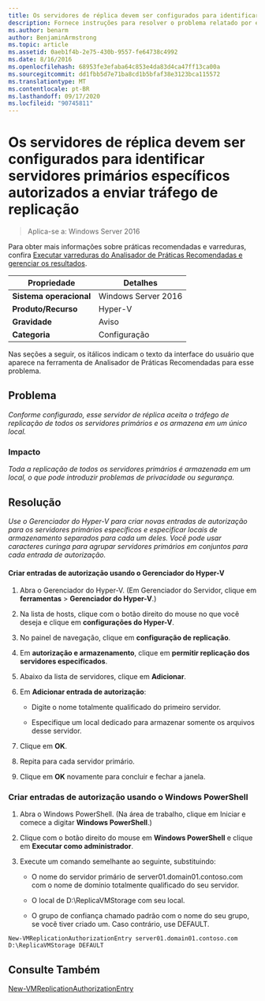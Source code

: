 ```yaml
---
title: Os servidores de réplica devem ser configurados para identificar servidores primários específicos autorizados a enviar tráfego de replicação
description: Fornece instruções para resolver o problema relatado por essa regra de Analisador de Práticas Recomendadas.
ms.author: benarm
author: BenjaminArmstrong
ms.topic: article
ms.assetid: 0aeb1f4b-2e75-430b-9557-fe64738c4992
ms.date: 8/16/2016
ms.openlocfilehash: 68953fe3efaba64c853e4da83d4ca47ff13ca00a
ms.sourcegitcommit: dd1fbb5d7e71ba8cd1b5bfaf38e3123bca115572
ms.translationtype: MT
ms.contentlocale: pt-BR
ms.lasthandoff: 09/17/2020
ms.locfileid: "90745811"
---
```

# <a name="replica-servers-should-be-configured-to-identify-specific-primary-servers-authorized-to-send-replication-traffic"></a>Os servidores de réplica devem ser configurados para identificar servidores primários específicos autorizados a enviar tráfego de replicação

>Aplica-se a: Windows Server 2016

Para obter mais informações sobre práticas recomendadas e varreduras, confira [Executar varreduras do Analisador de Práticas Recomendadas e gerenciar os resultados](https://go.microsoft.com/fwlink/p/?LinkID=223177).

|Propriedade|Detalhes|
|-|-|
|**Sistema operacional**|Windows Server 2016|
|**Produto/Recurso**|Hyper-V|
|**Gravidade**|Aviso|
|**Categoria**|Configuração|

Nas seções a seguir, os itálicos indicam o texto da interface do usuário que aparece na ferramenta de Analisador de Práticas Recomendadas para esse problema.

## <a name="issue"></a>Problema
*Conforme configurado, esse servidor de réplica aceita o tráfego de replicação de todos os servidores primários e os armazena em um único local.*

### <a name="impact"></a>Impacto
*Toda a replicação de todos os servidores primários é armazenada em um local, o que pode introduzir problemas de privacidade ou segurança.*

## <a name="resolution"></a>Resolução
*Use o Gerenciador do Hyper-V para criar novas entradas de autorização para os servidores primários específicos e especificar locais de armazenamento separados para cada um deles. Você pode usar caracteres curinga para agrupar servidores primários em conjuntos para cada entrada de autorização.*

#### <a name="create-authorization-entries-using-hyper-v-manager"></a>Criar entradas de autorização usando o Gerenciador do Hyper-V

1.  Abra o Gerenciador do Hyper-V. (Em Gerenciador do Servidor, clique em **ferramentas**  >  **Gerenciador do Hyper-V**.)

2.  Na lista de hosts, clique com o botão direito do mouse no que você deseja e clique em **configurações do Hyper-V**.

3.  No painel de navegação, clique em **configuração de replicação**.

4.  Em **autorização e armazenamento**, clique em **permitir replicação dos servidores especificados**.

5.  Abaixo da lista de servidores, clique em **Adicionar**.

6.  Em **Adicionar entrada de autorização**:

    -   Digite o nome totalmente qualificado do primeiro servidor.

    -   Especifique um local dedicado para armazenar somente os arquivos desse servidor.

7.  Clique em **OK**.

8.  Repita para cada servidor primário.

9. Clique em **OK** novamente para concluir e fechar a janela.

### <a name="create-authorization-entries-using-windows-powershell"></a>Criar entradas de autorização usando o Windows PowerShell

1.  Abra o Windows PowerShell. (Na área de trabalho, clique em Iniciar e comece a digitar **Windows PowerShell**.)

2.  Clique com o botão direito do mouse em **Windows PowerShell** e clique em **Executar como administrador**.

3.  Execute um comando semelhante ao seguinte, substituindo:

    -   O nome do servidor primário de server01.domain01.contoso.com com o nome de domínio totalmente qualificado do seu servidor.

    -   O local de D:\ReplicaVMStorage com seu local.

    -   O grupo de confiança chamado padrão com o nome do seu grupo, se você tiver criado um. Caso contrário, use DEFAULT.

```
New-VMReplicationAuthorizationEntry server01.domain01.contoso.com D:\ReplicaVMStorage DEFAULT
```

## <a name="see-also"></a>Consulte Também
[New-VMReplicationAuthorizationEntry](/powershell/module/hyper-v/new-vmreplicationauthorizationentry?view=win10-ps)